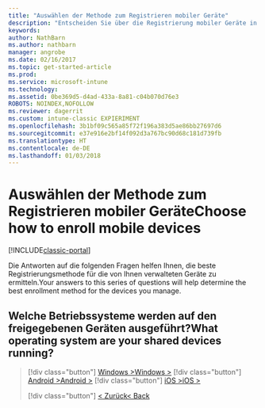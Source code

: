 ```yaml
---
title: "Auswählen der Methode zum Registrieren mobiler Geräte"
description: "Entscheiden Sie über die Registrierung mobiler Geräte in Intune durch Beantworten einiger einfacher Fragen"
keywords: 
author: NathBarn
ms.author: nathbarn
manager: angrobe
ms.date: 02/16/2017
ms.topic: get-started-article
ms.prod: 
ms.service: microsoft-intune
ms.technology: 
ms.assetid: 0be369d5-d4ad-433a-8a81-c04b070d76e3
ROBOTS: NOINDEX,NOFOLLOW
ms.reviewer: dagerrit
ms.custom: intune-classic EXPIERIMENT
ms.openlocfilehash: 3b1bf09c565a85f72f196a383d5ae86bb27697d6
ms.sourcegitcommit: e37e916e2bf14f092d3a767bc90d68c181d739fb
ms.translationtype: HT
ms.contentlocale: de-DE
ms.lasthandoff: 01/03/2018
---
```

# <a name="choose-how-to-enroll-mobile-devices"></a><span data-ttu-id="4854d-103">Auswählen der Methode zum Registrieren mobiler Geräte</span><span class="sxs-lookup"><span data-stu-id="4854d-103">Choose how to enroll mobile devices</span></span>

[!INCLUDE[classic-portal](../includes/classic-portal.md)]

<span data-ttu-id="4854d-104">Die Antworten auf die folgenden Fragen helfen Ihnen, die beste Registrierungsmethode für die von Ihnen verwalteten Geräte zu ermitteln.</span><span class="sxs-lookup"><span data-stu-id="4854d-104">Your answers to this series of questions will help determine the best enrollment method for the devices you manage.</span></span>

## <a name="what-operating-system-are-your-shared-devices-running"></a><span data-ttu-id="4854d-105">**Welche Betriebssysteme werden auf den freigegebenen Geräten ausgeführt?**</span><span class="sxs-lookup"><span data-stu-id="4854d-105">**What operating system are your shared devices running?**</span></span>

> [!div class="button"]
> [<span data-ttu-id="4854d-106">Windows ></span><span class="sxs-lookup"><span data-stu-id="4854d-106">Windows ></span></span>](/intune-classic/deploy-use/enroll-corporate-owned-devices-with-the-device-enrollment-manager-in-microsoft-intune)
> [!div class="button"]
> [<span data-ttu-id="4854d-107">Android ></span><span class="sxs-lookup"><span data-stu-id="4854d-107">Android ></span></span>](/intune-classic/deploy-use/enroll-corporate-owned-devices-with-the-device-enrollment-manager-in-microsoft-intune)
> [!div class="button"]
> [<span data-ttu-id="4854d-108">iOS ></span><span class="sxs-lookup"><span data-stu-id="4854d-108">iOS ></span></span>](choose-how-to-enroll-devices5.md)
> 
> [!div class="button"]
> [<span data-ttu-id="4854d-109">< Zurück</span><span class="sxs-lookup"><span data-stu-id="4854d-109">< Back</span></span>](choose-how-to-enroll-devices3.md)
